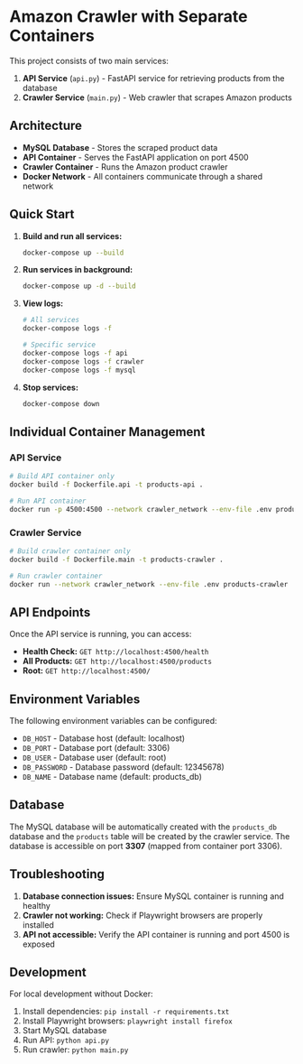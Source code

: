 # Amazon Crawler with Separate Containers

This project consists of two main services:
1. **API Service** (`api.py`) - FastAPI service for retrieving products from the database
2. **Crawler Service** (`main.py`) - Web crawler that scrapes Amazon products

## Architecture

- **MySQL Database** - Stores the scraped product data
- **API Container** - Serves the FastAPI application on port 4500
- **Crawler Container** - Runs the Amazon product crawler
- **Docker Network** - All containers communicate through a shared network

## Quick Start

1. **Build and run all services:**
   ```bash
   docker-compose up --build
   ```

2. **Run services in background:**
   ```bash
   docker-compose up -d --build
   ```

3. **View logs:**
   ```bash
   # All services
   docker-compose logs -f
   
   # Specific service
   docker-compose logs -f api
   docker-compose logs -f crawler
   docker-compose logs -f mysql
   ```

4. **Stop services:**
   ```bash
   docker-compose down
   ```

## Individual Container Management

### API Service
```bash
# Build API container only
docker build -f Dockerfile.api -t products-api .

# Run API container
docker run -p 4500:4500 --network crawler_network --env-file .env products-api
```

### Crawler Service
```bash
# Build crawler container only
docker build -f Dockerfile.main -t products-crawler .

# Run crawler container
docker run --network crawler_network --env-file .env products-crawler
```

## API Endpoints

Once the API service is running, you can access:

- **Health Check:** `GET http://localhost:4500/health`
- **All Products:** `GET http://localhost:4500/products`
- **Root:** `GET http://localhost:4500/`

## Environment Variables

The following environment variables can be configured:

- `DB_HOST` - Database host (default: localhost)
- `DB_PORT` - Database port (default: 3306)
- `DB_USER` - Database user (default: root)
- `DB_PASSWORD` - Database password (default: 12345678)
- `DB_NAME` - Database name (default: products_db)

## Database

The MySQL database will be automatically created with the `products_db` database and the `products` table will be created by the crawler service. The database is accessible on port **3307** (mapped from container port 3306).

## Troubleshooting

1. **Database connection issues:** Ensure MySQL container is running and healthy
2. **Crawler not working:** Check if Playwright browsers are properly installed
3. **API not accessible:** Verify the API container is running and port 4500 is exposed

## Development

For local development without Docker:

1. Install dependencies: `pip install -r requirements.txt`
2. Install Playwright browsers: `playwright install firefox`
3. Start MySQL database
4. Run API: `python api.py`
5. Run crawler: `python main.py` 